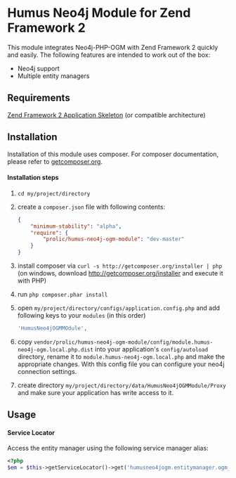 # Humus Neo4j Module for Zend Framework 2

This module integrates Neo4j-PHP-OGM with Zend Framework 2
quickly and easily. The following features are intended to work out of the box:

  - Neo4j support
  - Multiple entity managers

## Requirements
[Zend Framework 2 Application Skeleton](http://www.github.com/zendframework/ZendSkeletonApplication) (or compatible
architecture)

## Installation

Installation of this module uses composer. For composer documentation, please refer to
[getcomposer.org](http://getcomposer.org/).

#### Installation steps

  1. `cd my/project/directory`
  2. create a `composer.json` file with following contents:

     ```json
     {
         "minimum-stability": "alpha",
         "require": {
             "prolic/humus-neo4j-ogm-module": "dev-master"
         }
     }
     ```
  3. install composer via `curl -s http://getcomposer.org/installer | php` (on windows, download
     http://getcomposer.org/installer and execute it with PHP)
  4. run `php composer.phar install`
  5. open `my/project/directory/configs/application.config.php` and add following keys to your `modules` (in this order)

     ```php
     'HumusNeo4jOGMMOdule',
     ```

  6. copy `vendor/prolic/humus-neo4j-ogm-module/config/module.humus-neo4j-ogm.local.php.dist` into your application's
     `config/autoload` directory, rename it to `module.humus-neo4j-ogm.local.php` and make the appropriate changes.
     With this config file you can configure your neo4j connection settings.

  7. create directory `my/project/directory/data/HumusNeo4jOGMModule/Proxy` and make sure your application has write access to it.

## Usage

#### Service Locator
Access the entity manager using the following service manager alias:

```php
<?php
$em = $this->getServiceLocator()->get('humusneo4jogm.entitymanager.ogm_default');
```
